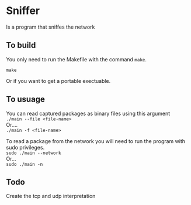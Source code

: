 # Sniffer
Is a program that sniffes the network
## To build
You only need to run the Makefile with the command `make`.
```
make
```
Or if you want to get a portable exectuable.

## To usuage
You can read captured packages as binary files using this argument<br />
       ```
       ./main --file <file-name>
       ```<br />
       Or....<br />
        ```
        ./main -f <file-name>
        ```<br />

To read a package from the network you will need to run the program with sudo privileges.<br />
        ```
        sudo ./main --network
        ```<br />
Or...<br />
        ```
        sudo ./main -n
        ```<br />
## Todo
Create the tcp and udp interpretation
